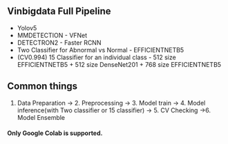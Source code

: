 ## Vinbigdata Full Pipeline
* Yolov5 
* MMDETECTION - VFNet
* DETECTRON2 - Faster RCNN
* Two Classifier for Abnormal vs Normal - EFFICIENTNETB5
* (CV0.994) 15 Classifier for an individual class - 512 size EFFICIENTNETB5 + 512 size DenseNet201 + 768 size EFFICIENTNETB5
## Common things

1. Data Preparation -> 2. Preprocessing -> 3. Model train -> 4. Model inference(with Two classifier or 15 classifier) 
-> 5. CV Checking ->6. Model Ensemble

#### Only Google Colab is supported.

